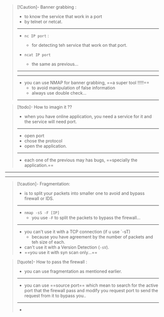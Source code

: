 
>[!Caution]- Banner grabbing :
>- to know the service that work in a port
>- by telnet or netcat.
>---
>- `nc IP port` :
>	- for detecting teh service that work on that port.
>
>- `ncat IP port`
>	- the same as previous...
>---
>---
>- you can use NMAP for banner grabbing, ==a super tool !!!!!==
>	- to avoid manipulation of false information
>	- always use double check...
>---

>[!todo]- How to imagin it ??
>- when you have online application, you need a service for it and the service will need port.
>---
>- open port
>- chose the protocol
>- open the application.
>---
>- each one of the previous may has bugs, ==specially the application.==

---
---

>[!caution]- Fragmentation:
>-  is to split your packets into smaller one to avoid and bypass firewall or IDS.
>---
>- `nmap -sS -F [IP]`
>	- you use `-F` to split the packets to bypass the firewall...
>---
>- you can't use it with a TCP connection (if u use `-sT)
>	- because you have agreement by the number of packets and teh size of each.
>- can't use it with a Version Detection (`-sV`).
>- ==you use it with syn scan only...==

>[!quote]- How to pass the firewall :
>- you can use fragmentation as mentioned earlier.
>---
>- you can use ==source port== which mean to search for the active port that the firewall pass and modify you request port to send the request from it to bypass you..
>---
>- 


